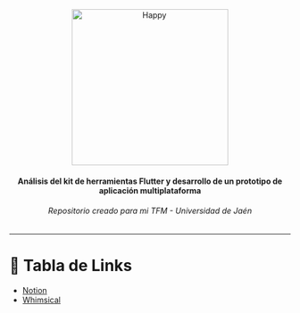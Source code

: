 <div align="center">
   <img src="https://raw.githubusercontent.com/flutter/website/master/src/_assets/image/flutter-lockup.png" alt="Happy" width="280"/>
   <h4>Análisis del kit de herramientas Flutter y desarrollo de un prototipo de aplicación multiplataforma</h4>
   <h6>Repositorio creado para mi TFM - Universidad de Jaén </h6>
</div>

-----

# :pushpin: Tabla de Links

* [Notion](https://www.notion.so/TFM-Trabajo-Fin-de-M-ster-a01256bf528b4eed968583d49163fe8b)
* [Whimsical](https://whimsical.com/flutter-64HxQ2GvpAECRsK5uv1SVA)

